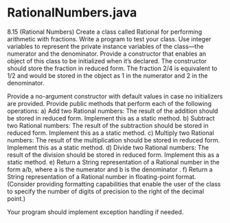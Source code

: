 # RationalNumbers.java
8.15 (Rational Numbers) Create a class called Rational for performing arithmetic with fractions.
Write a program to test your class. Use integer variables to represent the private instance variables
of the class—the numerator and the denominator. Provide a constructor that enables an object of 
this class to be initialized when it’s declared. The constructor should store the fraction in reduced
form. The fraction
                                                   2/4
is equivalent to 1/2 and would be stored in the object as 1 in the numerator and 2 in the denominator.

Provide a no-argument constructor with default values in case no initializers are provided. Provide public methods that perform each of the following operations:
                  a) Add two Rational numbers: The result of the addition should be stored in reduced
                      form. Implement this as a static method.
                  b) Subtract two Rational numbers: The result of the subtraction should be stored in reduced form. Implement this as a static  method.
                  c) Multiply two Rational  numbers: The result of the multiplication should be stored in
                       reduced form. Implement this as a static  method.
                  d) Divide two Rational  numbers: The result of the division should be stored in reduced
                      form. Implement this as a static  method.
                  e) Return a String representation of a Rational  number in the form a/b, where a is the
                              numerator and b is the denominator .
                  f) Return a String representation of a Rational  number in floating-point format. (Consider providing formatting capabilities that enable the user of the class to specify the
                      number of digits of precision to the right of the decimal point.)

Your program should implement exception handling if needed.
